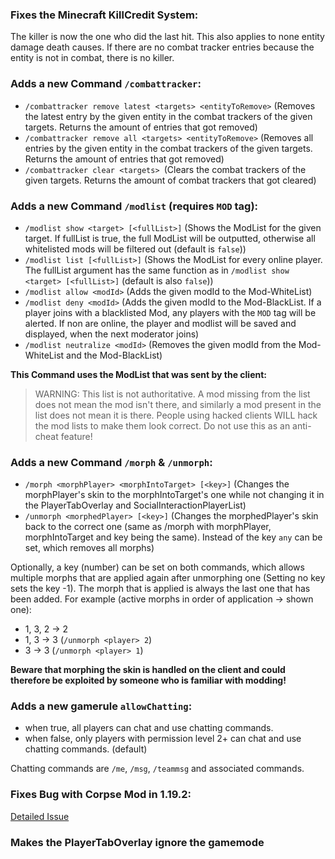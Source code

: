 ### Fixes the Minecraft KillCredit System:

The killer is now the one who did the last hit.
This also applies to none entity damage death causes.
If there are no combat tracker entries because the entity is not in combat, there is no killer.


### Adds a new Command `/combattracker`:

- `/combattracker remove latest <targets> <entityToRemove>` (Removes the latest entry by the given entity in the combat trackers of the given targets. Returns the amount of entries that got removed)
- `/combattracker remove all <targets> <entityToRemove>` (Removes all entries by the given entity in the combat trackers of the given targets. Returns the amount of entries that got removed)
- `/combattracker clear <targets> `(Clears the combat trackers of the given targets. Returns the amount of combat trackers that got cleared)

### Adds a new Command `/modlist` (requires `MOD` tag):

- `/modlist show <target> [<fullList>]` (Shows the ModList for the given target. If fullList is true, the full ModList will be outputted, otherwise all whitelisted mods will be filtered out (default is `false`))
- `/modlist list [<fullList>]` (Shows the ModList for every online player. The fullList argument has the same function as in `/modlist show <target> [<fullList>]` (default is also `false`))
- `/modlist allow <modId>` (Adds the given modId to the Mod-WhiteList)
- `/modlist deny <modId>` (Adds the given modId to the Mod-BlackList. If a player joins with a blacklisted Mod, any players with the `MOD` tag will be alerted. If non are online, the player and modlist will be saved and displayed, when the next moderator joins)
- `/modlist neutralize <modId>` (Removes the given modId from the Mod-WhiteList and the Mod-BlackList)

**This Command uses the ModList that was sent by the client:**
>WARNING: This list is not authoritative.
A mod missing from the list does not mean the mod isn't there,
and similarly a mod present in the list does not mean it is there.
People using hacked clients WILL hack the mod lists to make them look correct.
Do not use this as an anti-cheat feature!

### Adds a new Command `/morph` & `/unmorph`:

- `/morph <morphPlayer> <morphIntoTarget> [<key>]` (Changes the morphPlayer's skin to the morphIntoTarget's one while not changing it in the PlayerTabOverlay and SocialInteractionPlayerList)
- `/unmorph <morphedPlayer> [<key>]` (Changes the morphedPlayer's skin back to the correct one (same as /morph with morphPlayer, morphIntoTarget and key being the same). Instead of the key `any` can be set, which removes all morphs)

Optionally, a key (number) can be set on both commands,
which allows multiple morphs that are applied again after unmorphing one (Setting no key sets the key -1).
The morph that is applied is always the last one that has been added.
For example (active morphs in order of application → shown one):
- 1, 3, 2 → 2 
- 1, 3 → 3 (`/unmorph <player> 2`)
- 3 → 3 (`/unmorph <player> 1`)

**Beware that morphing the skin is handled on the client and could therefore be exploited by someone who is familiar with modding!**

### Adds a new gamerule `allowChatting`:

- when true, all players can chat and use chatting commands.
- when false, only players with permission level 2+ can chat and use chatting commands. (default)

Chatting commands are `/me`, `/msg`, `/teammsg` and associated commands.

### Fixes Bug with Corpse Mod in 1.19.2:

[Detailed Issue](https://github.com/henkelmax/corpse/issues/186)

### Makes the PlayerTabOverlay ignore the gamemode
